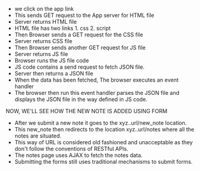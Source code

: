 - we click on the app link
- This sends GET request to the App server for HTML file
- Server returns HTML file
- HTML file has two links 1. css 2. script
- Then Browser sends a GET request for the CSS file
- Server returns CSS file
- Then Browser sends another GET request for JS file
- Server returns JS file
- Browser runs the JS file code
- JS code contains a send request to fetch JSON file.
- Server then returns a JSON file
- When the data has been fetched, The browser executes an event handler
- The browser then run this event handler parses the JSON file and displays
  the JSON file in the way defined in JS code.

NOW, WE'LL SEE HOW THE NEW NOTE IS ADDED USING FORM

- After we submit a new note it goes to the xyz..url/new_note location.
- This new_note then redirects to the location xyz..url/notes where all the notes are situated.
- This way of URL is considered old fashioned and unacceptable as they don't follow the
  conventions of RESTful APIs.
- The notes page uses AJAX to fetch the notes data.
- Submitting the forms still uses traditional mechanisms to submit forms.
